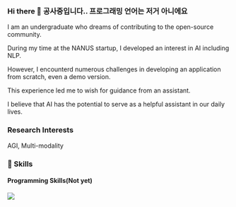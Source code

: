 ### Hi there 👋 공사중입니다.. 프로그래밍 언어는 저거 아니에요
<p>
I am an undergraduate who dreams of contributing to the open-source community.

During my time at the NANUS startup, I developed an interest in AI including NLP.

However, I encounterd numerous challenges in developing an application from scratch, even a demo version.

This experience led me to wish for guidance from an assistant.

I believe that AI has the potential to serve as a helpful assistant in our daily lives.
</p>

### Research Interests

AGI, Multi-modality

### 💪 Skills

#### Programming Skills(Not yet)
<p>
  <img src="https://img.shields.io/badge/Kotlin-0095D5?style=flat-square&logo=Kotlin&logoColor=white"/>
</p>


<!--
**shoveling42/shoveling42** is a ✨ _special_ ✨ repository because its `README.md` (this file) appears on your GitHub profile.

Here are some ideas to get you started:

- 🔭 I’m currently working on ...
- 🌱 I’m currently learning ...
- 👯 I’m looking to collaborate on ...
- 🤔 I’m looking for help with ...
- 💬 Ask me about ...
- 📫 How to reach me: ...
- 😄 Pronouns: ...
- ⚡ Fun fact: ...
-->

